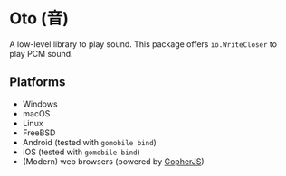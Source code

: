 # Oto (音)

A low-level library to play sound. This package offers `io.WriteCloser` to play PCM sound.

## Platforms

* Windows
* macOS
* Linux
* FreeBSD
* Android (tested with `gomobile bind`)
* iOS (tested with `gomobile bind`)
* (Modern) web browsers (powered by [GopherJS](https://github.com/gopherjs/gopherjs))

